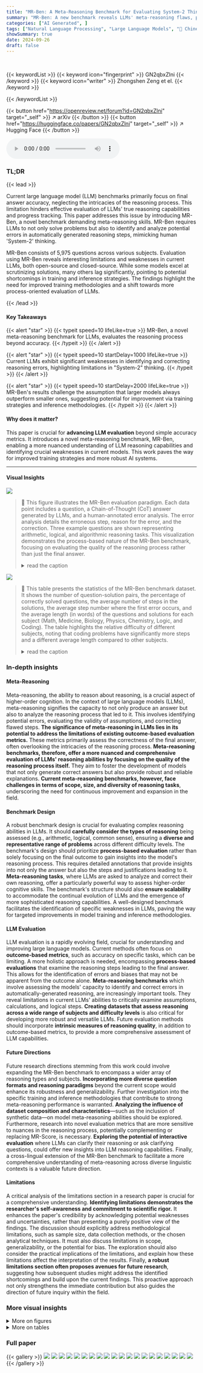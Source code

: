 ```yaml
---
title: "MR-Ben: A Meta-Reasoning Benchmark for Evaluating System-2 Thinking in LLMs"
summary: "MR-Ben: A new benchmark reveals LLMs' meta-reasoning flaws, pushing the boundaries of AI evaluation beyond simple accuracy."
categories: ["AI Generated", ]
tags: ["Natural Language Processing", "Large Language Models", "🏢 Chinese University of Hong Kong",]
showSummary: true
date: 2024-09-26
draft: false
---
```


<br>

{{< keywordList >}}
{{< keyword icon="fingerprint" >}} GN2qbxZlni {{< /keyword >}}
{{< keyword icon="writer" >}} Zhongshen Zeng et el. {{< /keyword >}}
 
{{< /keywordList >}}

{{< button href="https://openreview.net/forum?id=GN2qbxZlni" target="_self" >}}
↗ arXiv
{{< /button >}}
{{< button href="https://huggingface.co/papers/GN2qbxZlni" target="_self" >}}
↗ Hugging Face
{{< /button >}}



<audio controls>
    <source src="https://ai-paper-reviewer.com/GN2qbxZlni/podcast.wav" type="audio/wav">
    Your browser does not support the audio element.
</audio>


### TL;DR


{{< lead >}}

Current large language model (LLM) benchmarks primarily focus on final answer accuracy, neglecting the intricacies of the reasoning process. This limitation hinders effective evaluation of LLMs' true reasoning capabilities and progress tracking.  This paper addresses this issue by introducing MR-Ben, a novel benchmark demanding meta-reasoning skills.  MR-Ben requires LLMs to not only solve problems but also to identify and analyze potential errors in automatically generated reasoning steps, mimicking human 'System-2' thinking.

MR-Ben consists of 5,975 questions across various subjects.  Evaluation using MR-Ben reveals interesting limitations and weaknesses in current LLMs, both open-source and closed-source. While some models excel at scrutinizing solutions, many others lag significantly, pointing to potential shortcomings in training and inference strategies.  The findings highlight the need for improved training methodologies and a shift towards more process-oriented evaluation of LLMs.

{{< /lead >}}


#### Key Takeaways

{{< alert "star" >}}
{{< typeit speed=10 lifeLike=true >}} MR-Ben, a novel meta-reasoning benchmark for LLMs, evaluates the reasoning process beyond accuracy. {{< /typeit >}}
{{< /alert >}}

{{< alert "star" >}}
{{< typeit speed=10 startDelay=1000 lifeLike=true >}} Current LLMs exhibit significant weaknesses in identifying and correcting reasoning errors, highlighting limitations in "System-2" thinking. {{< /typeit >}}
{{< /alert >}}

{{< alert "star" >}}
{{< typeit speed=10 startDelay=2000 lifeLike=true >}} MR-Ben's results challenge the assumption that larger models always outperform smaller ones, suggesting potential for improvement via training strategies and inference methodologies. {{< /typeit >}}
{{< /alert >}}

#### Why does it matter?
This paper is crucial for **advancing LLM evaluation** beyond simple accuracy metrics.  It introduces a novel meta-reasoning benchmark, MR-Ben, enabling a more nuanced understanding of LLM reasoning capabilities and identifying crucial weaknesses in current models. This work paves the way for improved training strategies and more robust AI systems.

------
#### Visual Insights



![](https://ai-paper-reviewer.com/GN2qbxZlni/figures_2_1.jpg)

> 🔼 This figure illustrates the MR-Ben evaluation paradigm.  Each data point includes a question, a Chain-of-Thought (CoT) answer generated by LLMs, and a human-annotated error analysis.  The error analysis details the erroneous step, reason for the error, and the correction. Three example questions are shown representing arithmetic, logical, and algorithmic reasoning tasks.  This visualization demonstrates the process-based nature of the MR-Ben benchmark, focusing on evaluating the quality of the reasoning process rather than just the final answer.
> <details>
> <summary>read the caption</summary>
> Figure 1: Overview of the evaluation paradigm and representative examples in MR-Ben. Each data point encompasses three key elements: a question, a Chain-of-Thought (CoT) answer, and an error analysis. The CoT answer is generated by various LLMs. Human experts annotate the error analyses, which include error steps, reasons behind the error, and subsequent corrections. The three examples shown are selected to represent arithmetic, logical, and algorithmic reasoning types.
> </details>





![](https://ai-paper-reviewer.com/GN2qbxZlni/tables_4_1.jpg)

> 🔼 This table presents the statistics of the MR-Ben benchmark dataset.  It shows the number of question-solution pairs, the percentage of correctly solved questions, the average number of steps in the solutions, the average step number where the first error occurs, and the average length (in words) of the questions and solutions for each subject (Math, Medicine, Biology, Physics, Chemistry, Logic, and Coding).  The table highlights the relative difficulty of different subjects, noting that coding problems have significantly more steps and a different average length compared to other subjects.
> <details>
> <summary>read the caption</summary>
> Table 1: Statistics of MR-Ben. The length of questions and solutions are measured in the number of words. Notice that the steps for coding denote the number of lines of code. They are not directly comparable with other subjects.
> </details>





### In-depth insights


#### Meta-Reasoning
Meta-reasoning, the ability to reason about reasoning, is a crucial aspect of higher-order cognition. In the context of large language models (LLMs), meta-reasoning signifies the capacity to not only produce an answer but also to analyze the reasoning process that led to it. This involves identifying potential errors, evaluating the validity of assumptions, and correcting flawed steps.  **The significance of meta-reasoning in LLMs lies in its potential to address the limitations of existing outcome-based evaluation metrics.** These metrics primarily assess the correctness of the final answer, often overlooking the intricacies of the reasoning process. **Meta-reasoning benchmarks, therefore, offer a more nuanced and comprehensive evaluation of LLMs' reasoning abilities by focusing on the quality of the reasoning process itself.**  They aim to foster the development of models that not only generate correct answers but also provide robust and reliable explanations.  **Current meta-reasoning benchmarks, however, face challenges in terms of scope, size, and diversity of reasoning tasks**, underscoring the need for continuous improvement and expansion in the field.

#### Benchmark Design
A robust benchmark design is crucial for evaluating complex reasoning abilities in LLMs.  It should **carefully consider the types of reasoning** being assessed (e.g., arithmetic, logical, common sense), ensuring a **diverse and representative range of problems** across different difficulty levels.  The benchmark's design should prioritize **process-based evaluation** rather than solely focusing on the final outcome to gain insights into the model's reasoning process.  This requires detailed annotations that provide insights into not only the answer but also the steps and justifications leading to it.  **Meta-reasoning tasks**, where LLMs are asked to analyze and correct their own reasoning, offer a particularly powerful way to assess higher-order cognitive skills. The benchmark's structure should also **ensure scalability** to accommodate the continual evolution of LLMs and the emergence of more sophisticated reasoning capabilities.  A well-designed benchmark facilitates the identification of specific weaknesses in LLMs, paving the way for targeted improvements in model training and inference methodologies.

#### LLM Evaluation
LLM evaluation is a rapidly evolving field, crucial for understanding and improving large language models.  Current methods often focus on **outcome-based metrics**, such as accuracy on specific tasks, which can be limiting.  A more holistic approach is needed, encompassing **process-based evaluations** that examine the reasoning steps leading to the final answer. This allows for the identification of errors and biases that may not be apparent from the outcome alone.  **Meta-reasoning benchmarks** which involve assessing the models' capacity to identify and correct errors in automatically-generated reasoning,  are increasingly important tools. They reveal limitations in current LLMs' abilities to critically examine assumptions, calculations, and logical steps.  **Creating datasets that assess reasoning across a wide range of subjects and difficulty levels** is also critical for developing more robust and versatile LLMs.  Future evaluation methods should incorporate **intrinsic measures of reasoning quality**, in addition to outcome-based metrics, to provide a more comprehensive assessment of LLM capabilities.

#### Future Directions
Future research directions stemming from this work could involve expanding the MR-Ben benchmark to encompass a wider array of reasoning types and subjects.  **Incorporating more diverse question formats and reasoning paradigms** beyond the current scope would enhance its robustness and generalizability.  Further investigation into the specific training and inference methodologies that contribute to strong meta-reasoning performance is warranted.  **Analyzing the influence of dataset composition and characteristics**—such as the inclusion of synthetic data—on model meta-reasoning abilities should be explored.  Furthermore, research into novel evaluation metrics that are more sensitive to nuances in the reasoning process, potentially complementing or replacing MR-Score, is necessary.  **Exploring the potential of interactive evaluation** where LLMs can clarify their reasoning or ask clarifying questions, could offer new insights into LLM reasoning capabilities.  Finally, a cross-lingual extension of the MR-Ben benchmark to facilitate a more comprehensive understanding of meta-reasoning across diverse linguistic contexts is a valuable future direction.

#### Limitations
A critical analysis of the limitations section in a research paper is crucial for a comprehensive understanding.  **Identifying limitations demonstrates the researcher's self-awareness and commitment to scientific rigor.**  It enhances the paper's credibility by acknowledging potential weaknesses and uncertainties, rather than presenting a purely positive view of the findings.  The discussion should explicitly address methodological limitations, such as sample size, data collection methods, or the chosen analytical techniques.  It must also discuss limitations in scope, generalizability, or the potential for bias.  The exploration should also consider the practical implications of the limitations, and explain how these limitations affect the interpretation of the results. Finally, **a robust limitations section often proposes avenues for future research**, suggesting how subsequent studies might address the identified shortcomings and build upon the current findings. This proactive approach not only strengthens the immediate contribution but also guides the direction of future inquiry within the field.


### More visual insights

<details>
<summary>More on figures
</summary>


![](https://ai-paper-reviewer.com/GN2qbxZlni/figures_7_1.jpg)

> 🔼 This radar chart visualizes the performance of several LLMs across different reasoning subjects, including math, medicine, biology, chemistry, logic, and coding. Each axis represents a subject, and the distance from the center indicates the model's performance (MR-Score) on that subject.  The chart allows for a comparison of the strengths and weaknesses of different models across various reasoning domains.  The overlapping areas show where models have comparable performances, while distinct separation indicates performance differences.
> <details>
> <summary>read the caption</summary>
> Figure 2: Model performance across subjects
> </details>



![](https://ai-paper-reviewer.com/GN2qbxZlni/figures_7_2.jpg)

> 🔼 This figure presents a bar chart that compares the performance of several large language models (LLMs) across four different reasoning paradigms: knowledge, logic, arithmetic, and algorithmic.  Each bar represents the MR-Score achieved by a specific LLM in each reasoning paradigm.  The height of the bar indicates the performance level, allowing for a direct comparison of model capabilities in various reasoning tasks. The MR-Score, explained in section 4 of the paper, is a composite metric integrating accuracy in identifying correct solutions, pinpointing the first incorrect reasoning step, and providing accurate error explanations.
> <details>
> <summary>read the caption</summary>
> Figure 3: Model performance on different reasoning paradigms
> </details>



![](https://ai-paper-reviewer.com/GN2qbxZlni/figures_8_1.jpg)

> 🔼 This figure displays the MR-Scores achieved by various LLMs on questions of different difficulty levels (high school vs. college).  It visually represents the performance difference of the models on questions with varying complexities.  The horizontal dashed line indicates a benchmark score of 0.5, providing a visual reference point to compare model performance against.
> <details>
> <summary>read the caption</summary>
> Figure 4: MR-Scores of different models on different levels of difficulty
> </details>



![](https://ai-paper-reviewer.com/GN2qbxZlni/figures_8_2.jpg)

> 🔼 This figure visualizes the performance of different LLMs across various subjects in the MR-Ben benchmark.  Each bar represents a model's MR-Score (a metric combining solution correctness, first error step accuracy, and error reason accuracy) for a specific subject. The subjects included are likely math, medicine, biology, physics, chemistry, logic, and coding, as mentioned in the paper.  The figure helps to illustrate the relative strengths and weaknesses of each model across different reasoning domains and shows the variation in performance of LLMs depending on the subject matter.
> <details>
> <summary>read the caption</summary>
> Figure 2: Model performance across subjects
> </details>



![](https://ai-paper-reviewer.com/GN2qbxZlni/figures_21_1.jpg)

> 🔼 This figure illustrates the three key components of the MR-Ben dataset: question, chain-of-thought (CoT) answer, and error analysis.  The CoT answers are generated automatically by various LLMs and then human experts annotate each example, providing an error analysis that includes the step where the error occurs, the reason for the error, and the correction.  The figure uses three example questions to showcase how this works for arithmetic, logical, and algorithmic reasoning.
> <details>
> <summary>read the caption</summary>
> Figure 1: Overview of the evaluation paradigm and representative examples in MR-Ben. Each data point encompasses three key elements: a question, a Chain-of-Thought (CoT) answer, and an error analysis. The CoT answer is generated by various LLMs. Human experts annotate the error analyses, which include error steps, reasons behind the error, and subsequent corrections. The three examples shown are selected to represent arithmetic, logical, and algorithmic reasoning types.
> </details>



![](https://ai-paper-reviewer.com/GN2qbxZlni/figures_23_1.jpg)

> 🔼 This figure illustrates the meta-reasoning paradigm used in the MR-Ben benchmark.  It shows how each data point in the benchmark consists of three parts: a question, a Chain-of-Thought (CoT) answer generated by an LLM, and a human-expert-provided error analysis. The error analysis details the step where the error occurred, the reason for the error, and the correction.  Three examples are given to showcase how the paradigm applies to different reasoning types: arithmetic, logical, and algorithmic.
> <details>
> <summary>read the caption</summary>
> Figure 1: Overview of the evaluation paradigm and representative examples in MR-Ben. Each data point encompasses three key elements: a question, a Chain-of-Thought (CoT) answer, and an error analysis. The CoT answer is generated by various LLMs. Human experts annotate the error analyses, which include error steps, reasons behind the error, and subsequent corrections. The three examples shown are selected to represent arithmetic, logical, and algorithmic reasoning types.
> </details>



![](https://ai-paper-reviewer.com/GN2qbxZlni/figures_28_1.jpg)

> 🔼 This figure illustrates the meta-reasoning paradigm used in the MR-Ben benchmark. It shows three examples of questions, each with a chain-of-thought (CoT) answer generated by an LLM and a corresponding error analysis provided by human experts.  The error analyses identify the specific erroneous steps, explain the reasons behind the errors, and provide corrections. The three examples showcase the diversity of reasoning types covered by MR-Ben: arithmetic, logical, and algorithmic reasoning.
> <details>
> <summary>read the caption</summary>
> Figure 1: Overview of the evaluation paradigm and representative examples in MR-Ben. Each data point encompasses three key elements: a question, a Chain-of-Thought (CoT) answer, and an error analysis. The CoT answer is generated by various LLMs. Human experts annotate the error analyses, which include error steps, reasons behind the error, and subsequent corrections. The three examples shown are selected to represent arithmetic, logical, and algorithmic reasoning types.
> </details>



![](https://ai-paper-reviewer.com/GN2qbxZlni/figures_39_1.jpg)

> 🔼 This figure illustrates the meta-reasoning paradigm used in the MR-Ben benchmark.  Each data point consists of a question, a Chain-of-Thought (CoT) answer generated by an LLM, and a human-annotated error analysis. The error analysis details the erroneous steps in the CoT answer, explains the reasons for the errors, and provides corrections. The figure presents three examples showcasing the application of this paradigm to arithmetic, logical, and algorithmic reasoning problems, demonstrating the benchmark's comprehensive evaluation of reasoning capabilities across diverse domains.
> <details>
> <summary>read the caption</summary>
> Figure 1: Overview of the evaluation paradigm and representative examples in MR-Ben. Each data point encompasses three key elements: a question, a Chain-of-Thought (CoT) answer, and an error analysis. The CoT answer is generated by various LLMs. Human experts annotate the error analyses, which include error steps, reasons behind the error, and subsequent corrections. The three examples shown are selected to represent arithmetic, logical, and algorithmic reasoning types.
> </details>



![](https://ai-paper-reviewer.com/GN2qbxZlni/figures_57_1.jpg)

> 🔼 This figure illustrates the meta-reasoning paradigm used in the MR-Ben benchmark.  It shows how each data point contains a question, a Chain-of-Thought (CoT) answer generated by LLMs, and a human-annotated error analysis. The error analysis details the erroneous steps, reasons for the errors, and the necessary corrections. Three example questions are provided to showcase arithmetic, logical, and algorithmic reasoning.
> <details>
> <summary>read the caption</summary>
> Figure 1: Overview of the evaluation paradigm and representative examples in MR-Ben. Each data point encompasses three key elements: a question, a Chain-of-Thought (CoT) answer, and an error analysis. The CoT answer is generated by various LLMs. Human experts annotate the error analyses, which include error steps, reasons behind the error, and subsequent corrections. The three examples shown are selected to represent arithmetic, logical, and algorithmic reasoning types.
> </details>



![](https://ai-paper-reviewer.com/GN2qbxZlni/figures_71_1.jpg)

> 🔼 This figure illustrates the meta-reasoning paradigm used in the MR-Ben benchmark.  It shows that each data point includes a question, a Chain-of-Thought (CoT) solution generated by an LLM, and a human-annotated error analysis.  The error analysis details the incorrect steps in the reasoning, the reasons for the errors, and the corrections. The three examples highlight the diversity of reasoning types covered by the benchmark: arithmetic, logical, and algorithmic reasoning.
> <details>
> <summary>read the caption</summary>
> Figure 1: Overview of the evaluation paradigm and representative examples in MR-Ben. Each data point encompasses three key elements: a question, a Chain-of-Thought (CoT) answer, and an error analysis. The CoT answer is generated by various LLMs. Human experts annotate the error analyses, which include error steps, reasons behind the error, and subsequent corrections. The three examples shown are selected to represent arithmetic, logical, and algorithmic reasoning types.
> </details>



![](https://ai-paper-reviewer.com/GN2qbxZlni/figures_71_2.jpg)

> 🔼 This figure illustrates the meta-reasoning paradigm used in the MR-Ben benchmark.  Each data point contains a question, a Chain-of-Thought (CoT) answer generated by an LLM, and a human-annotated error analysis. The error analysis details the erroneous step, reason for the error, and correction.  Three examples are shown representing arithmetic, logical, and algorithmic reasoning question types. This visually represents how the benchmark goes beyond simply evaluating the correctness of the answer, instead focusing on the reasoning process itself.
> <details>
> <summary>read the caption</summary>
> Figure 1: Overview of the evaluation paradigm and representative examples in MR-Ben. Each data point encompasses three key elements: a question, a Chain-of-Thought (CoT) answer, and an error analysis. The CoT answer is generated by various LLMs. Human experts annotate the error analyses, which include error steps, reasons behind the error, and subsequent corrections. The three examples shown are selected to represent arithmetic, logical, and algorithmic reasoning types.
> </details>



![](https://ai-paper-reviewer.com/GN2qbxZlni/figures_72_1.jpg)

> 🔼 This figure illustrates the meta-reasoning paradigm used in the MR-Ben benchmark.  Each data point shows a question, a Chain-of-Thought (CoT) answer generated by an LLM, and a human-provided error analysis. The error analysis identifies the incorrect step(s) in the CoT answer, explains the reason for the error(s), and provides corrections. The three examples showcase arithmetic, logical, and algorithmic reasoning types, demonstrating the diverse range of reasoning skills assessed by the benchmark.
> <details>
> <summary>read the caption</summary>
> Figure 1: Overview of the evaluation paradigm and representative examples in MR-Ben. Each data point encompasses three key elements: a question, a Chain-of-Thought (CoT) answer, and an error analysis. The CoT answer is generated by various LLMs. Human experts annotate the error analyses, which include error steps, reasons behind the error, and subsequent corrections. The three examples shown are selected to represent arithmetic, logical, and algorithmic reasoning types.
> </details>



</details>




<details>
<summary>More on tables
</summary>


![](https://ai-paper-reviewer.com/GN2qbxZlni/tables_6_1.jpg)
> 🔼 This table shows the performance of various large language models (LLMs) on the MR-Ben benchmark. The performance is measured using the MR-Score metric, which takes into account the correctness of the solution, the accuracy of identifying the first error step, and the accuracy of explaining the error reason.  The table breaks down the results by subject area (Math, Medicine, Biology, Physics, Chemistry, Logic, Coding) and also shows results with different numbers of demonstration examples (k=0 and k=1). The table compares both closed-source and open-source LLMs.
> <details>
> <summary>read the caption</summary>
> Table 2: Evaluation results on MR-Ben: This table presents a detailed breakdown of each model's performance evaluated under metric MR-Score across different subjects, where K stands for the number of demo examples here.
> </details>

![](https://ai-paper-reviewer.com/GN2qbxZlni/tables_9_1.jpg)
> 🔼 This table shows the performance of various large language models (LLMs) on the MR-Ben benchmark.  The performance is measured using the MR-Score metric, which incorporates multiple aspects of reasoning ability. The table breaks down the results by subject area (Biology, Physics, Math, Chemistry, Medicine, Logic, Coding) and by the number of demonstration examples (k=0 and k=1, representing zero-shot and one-shot settings, respectively).  This allows for a comparison of model performance both across subjects and across prompting strategies.
> <details>
> <summary>read the caption</summary>
> Table 2: Evaluation results on MR-Ben: This table presents a detailed breakdown of each model's performance evaluated under metric MR-Score across different subjects, where K stands for the number of demo examples here.
> </details>

![](https://ai-paper-reviewer.com/GN2qbxZlni/tables_9_2.jpg)
> 🔼 This table shows the performance of various large language models (LLMs) on the MR-Ben benchmark.  The performance is measured using the MR-Score metric, which considers solution correctness, accuracy in identifying the first error step, and accuracy in explaining the error reason. The table breaks down the results by subject area (Biology, Physics, Math, Chemistry, Medicine, Logic, Coding) and indicates the model's performance with zero and one demonstration examples (k=0 and k=1, respectively). This allows for a comparison of model performance across different reasoning types and levels of difficulty, highlighting strengths and weaknesses in different LLMs.
> <details>
> <summary>read the caption</summary>
> Table 2: Evaluation results on MR-Ben: This table presents a detailed breakdown of each model's performance evaluated under metric MR-Score across different subjects, where K stands for the number of demo examples here.
> </details>

![](https://ai-paper-reviewer.com/GN2qbxZlni/tables_19_1.jpg)
> 🔼 This table shows the performance of various large language models (LLMs) on the MR-Ben benchmark.  The performance is measured using the MR-Score metric, which considers solution correctness, accuracy in identifying the first error step, and the accuracy of the explanation of that error. The table breaks down the results across different subjects (Biology, Physics, Mathematics, Chemistry, Medicine, Logic, and Coding).  The 'k' values in the column headers indicate the number of demonstration examples used for few-shot prompting.  The results highlight the performance differences across models and subjects, revealing strengths and weaknesses of each model in various reasoning tasks.
> <details>
> <summary>read the caption</summary>
> Table 2: Evaluation results on MR-Ben: This table presents a detailed breakdown of each model's performance evaluated under metric MR-Score across different subjects, where K stands for the number of demo examples here.
> </details>

![](https://ai-paper-reviewer.com/GN2qbxZlni/tables_19_2.jpg)
> 🔼 This table shows the performance of various LLMs on the MR-Ben benchmark.  The performance is measured using the MR-Score metric, which considers solution correctness, accuracy in identifying the first error step, and accuracy of the error reason explanation. The table breaks down the results by subject area (Biology, Physics, Math, Chemistry, Medicine, Logic, Coding), showing the MR-Score for each model in each subject with and without demonstration examples (k=0 and k=1). The models are categorized into closed-source and open-source LLMs and further sub-categorized by size (small, medium, large).
> <details>
> <summary>read the caption</summary>
> Table 2: Evaluation results on MR-Ben: This table presents a detailed breakdown of each model's performance evaluated under metric MR-Score across different subjects, where K stands for the number of demo examples here.
> </details>

![](https://ai-paper-reviewer.com/GN2qbxZlni/tables_20_1.jpg)
> 🔼 This table shows the performance of various LLMs on the MR-Ben benchmark.  The performance is measured using the MR-Score metric, which considers solution correctness, first error step accuracy, and error reason accuracy. The table breaks down the results by subject area (Biology, Physics, Math, Chemistry, Medicine, Logic, Coding) and indicates the MR-Score for each model under different numbers of demonstration examples (k).  It provides a comparison of both open-source and closed-source LLMs.
> <details>
> <summary>read the caption</summary>
> Table 2: Evaluation results on MR-Ben: This table presents a detailed breakdown of each model’s performance evaluated under metric MR-Score across different subjects, where K stands for the number of demo examples here.
> </details>

![](https://ai-paper-reviewer.com/GN2qbxZlni/tables_21_1.jpg)
> 🔼 This table presents the performance of various LLMs on the MR-Ben benchmark.  The performance is measured using the MR-Score metric, which incorporates three sub-metrics (Matthews Correlation Coefficient for solution correctness, accuracy of locating the first error step, and accuracy of the error reason). The table shows a detailed breakdown of each model's performance across different subjects (Math, Medicine, Biology, Physics, Chemistry, Logic, Coding).  The 'k' values represent the number of demonstration examples used in few-shot settings.
> <details>
> <summary>read the caption</summary>
> Table 2: Evaluation results on MR-Ben: This table presents a detailed breakdown of each model's performance evaluated under metric MR-Score across different subjects, where K stands for the number of demo examples here.
> </details>

![](https://ai-paper-reviewer.com/GN2qbxZlni/tables_22_1.jpg)
> 🔼 This table shows the performance of various large language models (LLMs) on the MR-Ben benchmark.  The performance is measured using the MR-Score metric, which combines several sub-metrics to evaluate different aspects of reasoning ability. The table breaks down the results across different subjects (Biology, Physics, Math, Chemistry, Medicine, Logic, Coding) and for different numbers of demonstration examples (k=0, k=1).  The models are categorized into closed-source and open-source LLMs, and further sub-categorized by size (small, medium, large). This provides a comprehensive comparison of the strengths and weaknesses of various models across different reasoning tasks and scales.
> <details>
> <summary>read the caption</summary>
> Table 2: Evaluation results on MR-Ben: This table presents a detailed breakdown of each model's performance evaluated under metric MR-Score across different subjects, where K stands for the number of demo examples here.
> </details>

![](https://ai-paper-reviewer.com/GN2qbxZlni/tables_41_1.jpg)
> 🔼 This table shows the performance of various LLMs on the MR-Ben benchmark.  The performance is measured using the MR-Score metric, which is a composite score that incorporates three sub-metrics related to solution correctness, identification of the first error step, and correctness of the explanation for the error. The table breaks down the performance across various subjects including Math, Medicine, Biology, Physics, Chemistry, Logic, and Coding. This allows for a more granular analysis of the strengths and weaknesses of each model across different reasoning types and domains. The 'k' value indicates the number of demonstration examples used during evaluation.
> <details>
> <summary>read the caption</summary>
> Table 2: Evaluation results on MR-Ben: This table presents a detailed breakdown of each model's performance evaluated under metric MR-Score across different subjects, where K stands for the number of demo examples here.
> </details>

![](https://ai-paper-reviewer.com/GN2qbxZlni/tables_69_1.jpg)
> 🔼 This table shows the performance of various large language models (LLMs) on the MR-Ben benchmark.  The performance is measured using the MR-Score metric, which considers solution correctness, the accuracy of identifying the first error step, and the accuracy of explaining the error reason. The table breaks down the results by subject area (Math, Medicine, Biology, Physics, Chemistry, Logic, Coding) and shows the performance with zero and one-shot prompting.  'K' indicates the number of demonstration examples used.
> <details>
> <summary>read the caption</summary>
> Table 2: Evaluation results on MR-Ben: This table presents a detailed breakdown of each model's performance evaluated under metric MR-Score across different subjects, where K stands for the number of demo examples here.
> </details>

</details>




### Full paper

{{< gallery >}}
<img src="https://ai-paper-reviewer.com/GN2qbxZlni/1.png" class="grid-w50 md:grid-w33 xl:grid-w25" />
<img src="https://ai-paper-reviewer.com/GN2qbxZlni/2.png" class="grid-w50 md:grid-w33 xl:grid-w25" />
<img src="https://ai-paper-reviewer.com/GN2qbxZlni/3.png" class="grid-w50 md:grid-w33 xl:grid-w25" />
<img src="https://ai-paper-reviewer.com/GN2qbxZlni/4.png" class="grid-w50 md:grid-w33 xl:grid-w25" />
<img src="https://ai-paper-reviewer.com/GN2qbxZlni/5.png" class="grid-w50 md:grid-w33 xl:grid-w25" />
<img src="https://ai-paper-reviewer.com/GN2qbxZlni/6.png" class="grid-w50 md:grid-w33 xl:grid-w25" />
<img src="https://ai-paper-reviewer.com/GN2qbxZlni/7.png" class="grid-w50 md:grid-w33 xl:grid-w25" />
<img src="https://ai-paper-reviewer.com/GN2qbxZlni/8.png" class="grid-w50 md:grid-w33 xl:grid-w25" />
<img src="https://ai-paper-reviewer.com/GN2qbxZlni/9.png" class="grid-w50 md:grid-w33 xl:grid-w25" />
<img src="https://ai-paper-reviewer.com/GN2qbxZlni/10.png" class="grid-w50 md:grid-w33 xl:grid-w25" />
<img src="https://ai-paper-reviewer.com/GN2qbxZlni/11.png" class="grid-w50 md:grid-w33 xl:grid-w25" />
<img src="https://ai-paper-reviewer.com/GN2qbxZlni/12.png" class="grid-w50 md:grid-w33 xl:grid-w25" />
<img src="https://ai-paper-reviewer.com/GN2qbxZlni/13.png" class="grid-w50 md:grid-w33 xl:grid-w25" />
<img src="https://ai-paper-reviewer.com/GN2qbxZlni/14.png" class="grid-w50 md:grid-w33 xl:grid-w25" />
<img src="https://ai-paper-reviewer.com/GN2qbxZlni/15.png" class="grid-w50 md:grid-w33 xl:grid-w25" />
<img src="https://ai-paper-reviewer.com/GN2qbxZlni/16.png" class="grid-w50 md:grid-w33 xl:grid-w25" />
<img src="https://ai-paper-reviewer.com/GN2qbxZlni/17.png" class="grid-w50 md:grid-w33 xl:grid-w25" />
<img src="https://ai-paper-reviewer.com/GN2qbxZlni/18.png" class="grid-w50 md:grid-w33 xl:grid-w25" />
<img src="https://ai-paper-reviewer.com/GN2qbxZlni/19.png" class="grid-w50 md:grid-w33 xl:grid-w25" />
<img src="https://ai-paper-reviewer.com/GN2qbxZlni/20.png" class="grid-w50 md:grid-w33 xl:grid-w25" />
{{< /gallery >}}